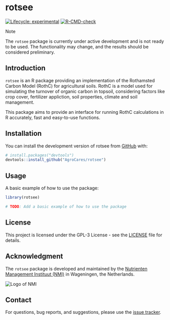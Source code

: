 # rotsee

<!-- badges: start -->
[![Lifecycle: experimental](https://img.shields.io/badge/lifecycle-experimental-orange.svg)](https://lifecycle.r-lib.org/articles/stages.html)
[![R-CMD-check](https://github.com/AgroCares/rotsee/actions/workflows/R-CMD-check.yaml/badge.svg)](https://github.com/AgroCares/rotsee/actions/workflows/R-CMD-check.yaml)
<!-- badges: end -->

> [!NOTE]
> The `rotsee` package is currently under active development and is not ready to be used. The functionality may change, and the results should be considered preliminary.

## Introduction

`rotsee` is an R package providing an implementation of the Rothamsted Carbon Model (RothC) for agricultural soils. RothC is a model used for simulating the turnover of organic carbon in topsoil, considering factors like crop cover, fertilizer appliction, soil properties, climate and soil management.

This package aims to provide an interface for running RothC calculations in R accurately, fast and easy-to-use functions.

## Installation

You can install the development version of rotsee from [GitHub](https://github.com/) with:

``` r
# install.packages("devtools")
devtools::install_github("AgroCares/rotsee")
```

## Usage

A basic example of how to use the package:

```r
library(rotsee)

# TODO: Add a basic example of how to use the package
```

## License

This project is licensed under the GPL-3 License - see the [LICENSE](LICENSE) file for details.

## Acknowledgment

The `rotsee` package is developed and maintained by the [Nutrienten Management Instituut (NMI)](https://nmi-agro.nl) in Wageningen, the Netherlands.

![Logo of NMI](https://media.licdn.com/dms/image/C560BAQEYGcm4HjNnxA/company-logo_200_200/0?e=2159024400&v=beta&t=u40rJ7bixPWB2SAqaj3KCKzJRoKcqf0wUXCdmsTDQvw)

## Contact

For questions, bug reports, and suggestions, please use the [issue tracker](https://github.com/AgroCares/rotsee/issues).